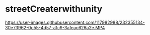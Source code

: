 # streetCreaterwithunity

https://user-images.githubusercontent.com/117982988/232355134-30e73962-0c55-4d57-a1c9-3afeac626a2e.MP4

